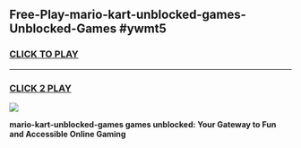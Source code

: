 
## Free-Play-mario-kart-unblocked-games-Unblocked-Games #ywmt5
<h3>
<a href="https://news.freeplayer.one?title=mario-kart-unblocked-games&ref=8M">CLICK TO PLAY</a></h3>
<hr>

<h3>
<a href="https://news.freeplayer.one?title=mario-kart-unblocked-games&ref=8M">CLICK 2 PLAY</a>
  
</h3>

<a href="https://news.freeplayer.one?title=mario-kart-unblocked-games&ref=8M"><img src="https://clearcache.store/games.png"></a>


**mario-kart-unblocked-games games unblocked: Your Gateway to Fun and Accessible Online Gaming**
